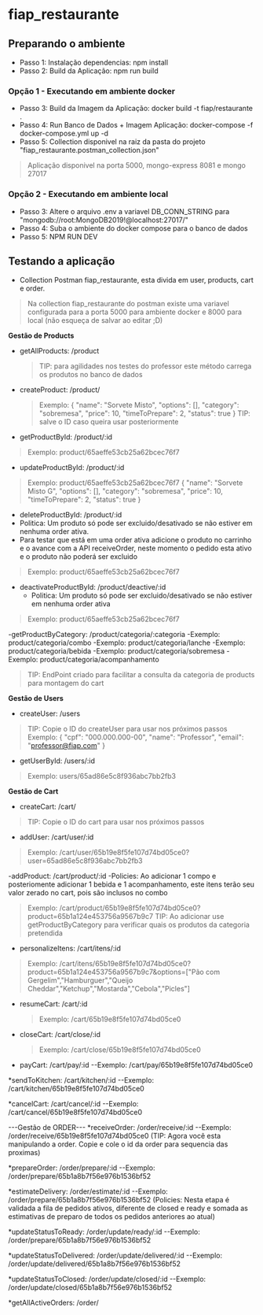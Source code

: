 # fiap_restaurante

## Preparando o ambiente

- Passo 1: Instalação dependencias: npm install
- Passo 2: Build da Aplicação: npm run build

### Opção 1 - Executando em ambiente docker
- Passo 3: Build da Imagem da Aplicação: docker build -t fiap/restaurante .
- Passo 4: Run Banco de Dados + Imagem Aplicação: docker-compose -f docker-compose.yml up -d
- Passo 5: Collection disponivel na raiz da pasta do projeto "fiap_restaurante.postman_collection.json"
> Aplicação disponivel na porta 5000, mongo-express 8081 e mongo 27017

### Opção 2 - Executando em ambiente local
- Passo 3: Altere o arquivo .env a variavel DB_CONN_STRING para "mongodb://root:MongoDB2019!@localhost:27017/"
- Passo 4: Suba o ambiente do docker compose para o banco de dados
- Passo 5: NPM RUN DEV

## Testando a aplicação
- Collection Postman fiap_restaurante, esta divida em user, products, cart e order.
> Na collection fiap_restaurante do postman existe uma variavel configurada para a porta 5000 para ambiente docker e 8000 para local (não esqueça de salvar ao editar ;D)

**Gestão de Products**

- getAllProducts: /product
    > TIP: para agilidades nos testes do professor este método carrega os produtos no banco de dados

- createProduct: /product/
    > Exemplo:
    {
        "name": "Sorvete Misto",
        "options": [],
        "category": "sobremesa",
        "price": 10,
        "timeToPrepare": 2,
        "status": true
    }
    > TIP: salve o ID caso queira usar posteriormente

- getProductById: /product/:id
> Exemplo: product/65aeffe53cb25a62bcec76f7

- updateProductById: /product/:id
> Exemplo: product/65aeffe53cb25a62bcec76f7
    {
        "name": "Sorvete Misto G",
        "options": [],
        "category": "sobremesa",
        "price": 10,
        "timeToPrepare": 2,
        "status": true
    }
- deleteProductById: /product/:id
 - Politica: Um produto só pode ser excluido/desativado se não estiver em nenhuma order ativa.
 - Para testar que está em uma order ativa adicione o produto no carrinho e o avance com a API receiveOrder,
neste momento o pedido esta ativo e o produto não poderá ser excluido
> Exemplo: product/65aeffe53cb25a62bcec76f7

- deactivateProductById: /product/deactive/:id
  - Politica: Um produto só pode ser excluido/desativado se não estiver em nenhuma order ativa
> Exemplo: product/65aeffe53cb25a62bcec76f7


-getProductByCategory: /product/categoria/:categoria
 -Exemplo: product/categoria/combo
 -Exemplo: product/categoria/lanche
 -Exemplo: product/categoria/bebida
 -Exemplo: product/categoria/sobremesa
 -Exemplo: product/categoria/acompanhamento
> TIP: EndPoint criado para facilitar a consulta da categoria de products para montagem do cart

**Gestão de Users**

- createUser: /users
> TIP: Copie o ID do createUser para usar nos próximos passos
>Exemplo:
    {
        "cpf": "000.000.000-00",
        "name": "Professor",
        "email": "professor@fiap.com"
    }


- getUserById: /users/:id
> Exemplo:
    users/65ad86e5c8f936abc7bb2fb3


**Gestão de Cart**
- createCart: /cart/
> TIP: Copie o ID do cart para usar nos próximos passos

- addUser: /cart/user/:id
> Exemplo: /cart/user/65b19e8f5fe107d74bd05ce0?user=65ad86e5c8f936abc7bb2fb3

-addProduct: /cart/product/:id
 -Policies: Ao adicionar 1 compo e posteriomente adicionar 1 bebida e 1 acompanhamento, este itens terão seu valor zerado no cart, pois são inclusos no combo
> Exemplo: /cart/product/65b19e8f5fe107d74bd05ce0?product=65b1a124e453756a9567b9c7
> TIP: Ao adicionar use getProductByCategory para verificar quais os produtos da categoria pretendida

- personalizeItens: /cart/itens/:id
> Exemplo: /cart/itens/65b19e8f5fe107d74bd05ce0?product=65b1a124e453756a9567b9c7&options=["Pão com Gergelim","Hamburguer","Queijo Cheddar","Ketchup","Mostarda","Cebola","Picles"]

- resumeCart: /cart/:id
    > Exemplo: /cart/65b19e8f5fe107d74bd05ce0

- closeCart: /cart/close/:id
    > Exemplo: /cart/close/65b19e8f5fe107d74bd05ce0

- payCart: /cart/pay/:id
--Exemplo: /cart/pay/65b19e8f5fe107d74bd05ce0

*sendToKitchen: /cart/kitchen/:id
--Exemplo: /cart/kitchen/65b19e8f5fe107d74bd05ce0

*cancelCart: /cart/cancel/:id
--Exemplo: /cart/cancel/65b19e8f5fe107d74bd05ce0

---Gestão de ORDER---
*receiveOrder: /order/receive/:id
--Exemplo: /order/receive/65b19e8f5fe107d74bd05ce0
(TIP: Agora você esta manipulando a order. Copie e cole o id da order para sequencia das proximas)

*prepareOrder: /order/prepare/:id
--Exemplo: /order/prepare/65b1a8b7f56e976b1536bf52

*estimateDelivery: /order/estimate/:id
--Exemplo: /order/prepare/65b1a8b7f56e976b1536bf52
(Policies: Nesta etapa é validada a fila de pedidos ativos, diferente de closed e ready e somada as estimativas de preparo de todos os pedidos anteriores ao atual)

*updateStatusToReady: /order/update/ready/:id
--Exemplo: /order/prepare/65b1a8b7f56e976b1536bf52

*updateStatusToDelivered: /order/update/delivered/:id
--Exemplo: /order/update/delivered/65b1a8b7f56e976b1536bf52

*updateStatusToClosed: /order/update/closed/:id
--Exemplo: /order/update/closed/65b1a8b7f56e976b1536bf52

*getAllActiveOrders: /order/

